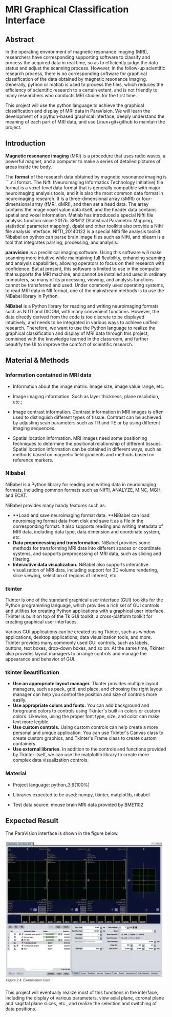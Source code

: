 # MRI Graphical Classification Interface

## Abstract

In the operating environment of magnetic resonance imaging (MRI), researchers have corresponding supporting software to classify and process the acquired data in real time, so as to efficiently judge the data status and adjust the scanning process. However, in the follow-up scientific research process, there is no corresponding software for graphical classification of the data obtained by magnetic resonance imaging. Generally, python or matlab is used to process the files, which reduces the efficiency of scientific research to a certain extent, and is not friendly to many  researchers who conducts MRI studies for the first time.

This project will use the python language to achieve the graphical classification and display of MRI data in ParaVision. We will learn the development of a python-based graphical interface, deeply understand the meaning of each part of MRI data, and use Linux+git+github to maintain the project.

## Introduction

**Magnetic resonance imaging** (MRI) is a procedure that uses radio waves, a powerful magnet, and a computer to make a series of detailed pictures of areas inside the body.

The **format** of the research data obtained by magnetic resonance imaging is ```.nii format. The Nifti (Neuroimaging Informatics Technology Initiative) file format is a voxel-level data format that is generally compatible with major neuroimaging analysis tools, and it is also the most common data format in neuroimaging research. It is a three-dimensional array (sMRI) or four-dimensional array (fMRI, dMRI), and then set a head data. The array contains the image voxel value data itself, and the header data contains spatial and voxel information. Matlab has introduced a special Nifti file analysis function since 2017b. SPM12 (Statistical Parametric Mapping, statistical parameter mapping), dpabi and other toolkits also provide a Nifti file analysis interface. NIfTI_20140122 is a special Nifti file analysis toolkit. Nibabel on python can parse brain image files such as Nifti, and nilearn is a tool that integrates parsing, processing, and analysis.

**paravision** is a preclinical imaging software. Using this software will make scanning more intuitive while maintaining full flexibility, enhancing scanning and analysis capabilities, allowing operators to focus on their research with confidence. But at present, this software is limited to use in the computer that supports the MRI machine, and cannot be installed and used in ordinary computers, so many of its processing, viewing, and analysis functions cannot be transferred and used. Under commonly used operating systems, to read MRI data in NII format, one of the mainstream methods is to use the NiBabel library in Python.

**NiBabel** is a Python library for reading and writing neuroimaging formats such as NIfTI and DICOM, with many convenient functions. However, the data directly derived from the code is too discrete to be displayed intuitively, and needs to be integrated in various ways to achieve unified research. Therefore, we want to use the Python language to realize the graphical classification and display of MRI data through this project, combined with the knowledge learned in the classroom, and further beautify the UI to improve the comfort of scientific research.

## Material & Methods

### Information contained in MRI data

* Information about the image matrix. Image size, image value range, etc.

* Image imaging information. Such as layer thickness, plane resolution, etc.;

* Image contrast information. Contrast information in MRI images is often used to distinguish different types of tissue. Contrast can be achieved by adjusting scan parameters such as TR and TE or by using different imaging sequences.

* Spatial location information. MRI images need some positioning techniques to determine the positional relationship of different tissues. Spatial location information can be obtained in different ways, such as methods based on magnetic field gradients and methods based on reference markers.

### Nibabel

NiBabel is a Python library for reading and writing data in neuroimaging formats, including common formats such as NIfTI, ANALYZE, MINC, MGH, and ECAT.

NiBabel provides many handy features such as:

* **Load and save neuroimaging format data. **NiBabel can load neuroimaging format data from disk and save it as a file in the corresponding format. It also supports reading and writing metadata of MRI data, including data type, data dimension and coordinate system, etc.
* **Data preprocessing and transformation.** NiBabel provides some methods for transforming MRI data into different spaces or coordinate systems, and supports preprocessing of MRI data, such as slicing and filtering.
* **Interactive data visualization.** NiBabel also supports interactive visualization of MRI data, including support for 3D volume rendering, slice viewing, selection of regions of interest, etc.

###  tkinter

Tkinter is one of the standard graphical user interface (GUI) toolkits for the Python programming language, which provides a rich set of GUI controls and utilities for creating Python applications with a graphical user interface. Tkinter is built on top of the Tk GUI toolkit, a cross-platform toolkit for creating graphical user interfaces.

Various GUI applications can be created using Tkinter, such as window applications, desktop applications, data visualization tools, and more. Tkinter provides many commonly used GUI controls, such as labels, buttons, text boxes, drop-down boxes, and so on. At the same time, Tkinter also provides layout managers to arrange controls and manage the appearance and behavior of GUI.

### tkinter Beautification

* **Use an appropriate layout manager.** Tkinter provides multiple layout managers, such as pack, grid, and place, and choosing the right layout manager can help you control the position and size of controls more easily.
* **Use appropriate colors and fonts.** You can add background and foreground colors to controls using Tkinter's built-in colors or custom colors. Likewise, using the proper font type, size, and color can make text more legible.
* **Use custom controls.** Using custom controls can help create a more personal and unique application. You can use Tkinter's Canvas class to create custom graphics, and Tkinter's Frame class to create custom containers.
* **Use external libraries.** In addition to the controls and functions provided by Tkinter itself, we can use the matplotlib library to create more complex data visualization controls.

### Material

* Project language: python_3.9(100%)

* Libraries expected to be used: numpy, tkinter, matplotlib, nibabel
* Test data source: mouse brain MRI data provided by BME1102

 ## Expected Result

The ParaVision interface is shown in the figure below.

![ParaVision](https://raw.githubusercontent.com/ex-jason/BME1102/main/image-20230226192012813.png)

This project will eventually realize most of this functions in the interface, including the display of various parameters, view axial plane, coronal plane and sagittal plane slices, etc., and realize the selection and switching of data positions.
